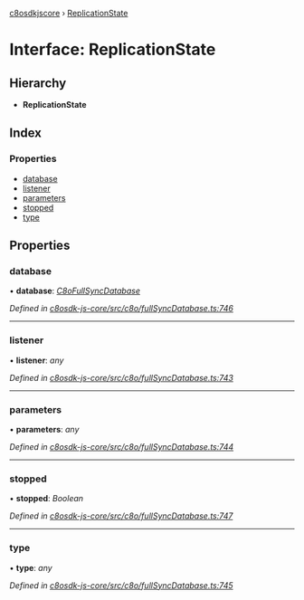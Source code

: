 [c8osdkjscore](../README.md) › [ReplicationState](replicationstate.md)

# Interface: ReplicationState

## Hierarchy

* **ReplicationState**

## Index

### Properties

* [database](replicationstate.md#database)
* [listener](replicationstate.md#listener)
* [parameters](replicationstate.md#parameters)
* [stopped](replicationstate.md#stopped)
* [type](replicationstate.md#type)

## Properties

###  database

• **database**: *[C8oFullSyncDatabase](../classes/c8ofullsyncdatabase.md)*

*Defined in [c8osdk-js-core/src/c8o/fullSyncDatabase.ts:746](https://github.com/convertigo/c8osdk-angular/blob/9ef7bf8/src/c8o/fullSyncDatabase.ts#L746)*

___

###  listener

• **listener**: *any*

*Defined in [c8osdk-js-core/src/c8o/fullSyncDatabase.ts:743](https://github.com/convertigo/c8osdk-angular/blob/9ef7bf8/src/c8o/fullSyncDatabase.ts#L743)*

___

###  parameters

• **parameters**: *any*

*Defined in [c8osdk-js-core/src/c8o/fullSyncDatabase.ts:744](https://github.com/convertigo/c8osdk-angular/blob/9ef7bf8/src/c8o/fullSyncDatabase.ts#L744)*

___

###  stopped

• **stopped**: *Boolean*

*Defined in [c8osdk-js-core/src/c8o/fullSyncDatabase.ts:747](https://github.com/convertigo/c8osdk-angular/blob/9ef7bf8/src/c8o/fullSyncDatabase.ts#L747)*

___

###  type

• **type**: *any*

*Defined in [c8osdk-js-core/src/c8o/fullSyncDatabase.ts:745](https://github.com/convertigo/c8osdk-angular/blob/9ef7bf8/src/c8o/fullSyncDatabase.ts#L745)*
